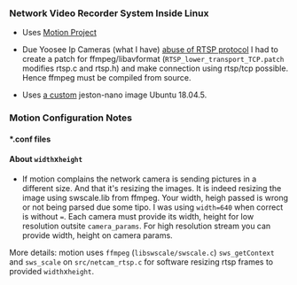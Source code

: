 ### Network Video Recorder System Inside Linux 

- Uses [Motion Project](https://github.com/Motion-Project/motion)

 - Due Yoosee Ip Cameras (what I have) [abuse of RTSP protocol](https://stackoverflow.com/q/66280861/1207193) I had to create a patch for ffmpeg/libavformat (`RTSP_lower_transport_TCP.patch` modifies rtsp.c and rtsp.h) and make connection using rtsp/tcp possible. Hence ffmpeg must be compiled from source.
 
 - Uses [a custom](https://github.com/eusoubrasileiro/jetson-nano-image/tree/bionic_latest) jeston-nano image Ubuntu 18.04.5.
 


### Motion Configuration Notes 

#### *.conf files

#### About `width`x`height`

- If motion complains the network camera is sending pictures in a different size. And that it's resizing the images.
It is indeed resizing the image using swscale.lib from ffmpeg. Your width, heigh passed is wrong or not being parsed due some tipo.
I was using `width=640` when correct is without `=`. Each camera must provide its width, height for low resolution outsite `camera_params`.
For high resolution stream you can provide width, height on camera params.

More details: motion uses `ffmpeg` (`libswscale/swscale.c`) `sws_getContext`  and `sws_scale` on `src/netcam_rtsp.c` for software resizing rtsp frames to provided `width`x`height`.
